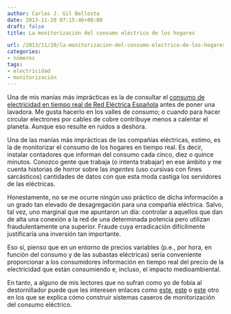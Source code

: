 ```yaml
---
author: Carlos J. Gil Bellosta
date: 2013-11-20 07:15:46+00:00
draft: false
title: La monitorización del consumo eléctrico de los hogares

url: /2013/11/20/la-monitorizacion-del-consumo-electrico-de-los-hogares/
categories:
- números
tags:
- electricidad
- monitorización
---
```


Una de mis manías más imprácticas es la de consultar el [consumo de electricidad en tiempo real de Red Eléctrica Española](https://demanda.ree.es/demanda.html) antes de poner una lavadora. Me gusta hacerlo en los valles de consumo; o cuando para hacer circular electrones por cables de cobre contribuye menos a calentar el planeta. Aunque eso resulte en ruidos a deshora.

Una de las manías más imprácticas de las compañías eléctricas, estimo, es la de monitorizar el consumo de los hogares en tiempo real. Es decir, instalar contadores que informan del consumo cada cinco, diez o quince minutos. Conozco gente que trabaja (o intenta trabajar) en ese ámbito y me cuenta historias de horror sobre las _ingentes_ (uso cursivas con fines sarcásticos) cantidades de datos con que esta moda castiga los servidores de las eléctricas.

Honestamente, no se me ocurre ningún uso práctico de dicha información a un grado tan elevado de desagregación para una compañía eléctrica. Salvo, tal vez, uno marginal que me apuntaron un día: controlar a aquellos que dan de alta una conexión a la red de una determinada potencia pero utilizan  fraudulentamente una superior. Fraude cuya erradicación difícilmente justificaría una inversión tan importante.

Eso sí, pienso que en un entorno de precios variables (p.e., por hora, en función del consumo y de las subastas eléctricas) sería conveniente proporcionar a los consumidores información en tiempo real del precio de la electricidad que están consumiendo e, incluso, el impacto medioambiental.

En tanto, a alguno de mis lectores que no sufran como yo de fobia al destornillador puede que les interesen enlaces como [este](http://openenergymonitor.org/emon/), [este](http://jarv.org/2009/07/home-power-monitoring/) o [este](http://blog.aprs.fi/2012/12/power-meter-monitoring-using-munin.html) otro en los que se explica cómo construir sistemas caseros de monitorización del consumo eléctrico.

